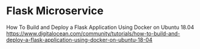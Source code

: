# Flask Microservice 

How To Build and Deploy a Flask Application Using Docker on Ubuntu 18.04
https://www.digitalocean.com/community/tutorials/how-to-build-and-deploy-a-flask-application-using-docker-on-ubuntu-18-04